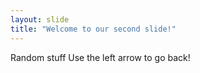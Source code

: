 ```yaml
---
layout: slide
title: "Welcome to our second slide!"
---
```

Random stuff
Use the left arrow to go back!
